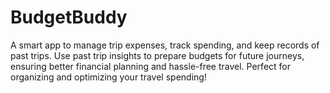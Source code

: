 # BudgetBuddy
A smart app to manage trip expenses, track spending, and keep records of past trips. Use past trip insights to prepare budgets for future journeys, ensuring better financial planning and hassle-free travel. Perfect for organizing and optimizing your travel spending!
